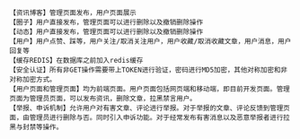     【资讯博客】管理页面发布，用户页面展示
    【圈子】用户直接发布，管理页面可以进行删除以及撤销删除操作
    【动态】用户直接发布，管理页面可以进行删除以及撤销删除操作
    【用户】用户点赞、踩等，用户关注/取消关注用户，用户收藏/取消收藏文章，用户消息，用户回复等
    【缓存REDIS】在数据库之前加入redis缓存
    【安全认证】所有非GET操作需要带上TOKEN进行验证，密码进行MD5加密，其他对称加密和非对称加密方式。
    【用户页面和管理页面】均为前端页面。用户页面包括网页端和移动端，即目前开发页面。管理页面为管理员页面，可以发布资讯，删除文章，拉黑禁言用户。
    【举报、申诉机制】允许用户对有害文章、评论进行举报。对于举报的文章、评论反馈到管理页面，由管理员进行删除与否。同时引入申诉功能。对于经常发布有害消息以及恶意举报者进行拉黑与封禁等操作。
